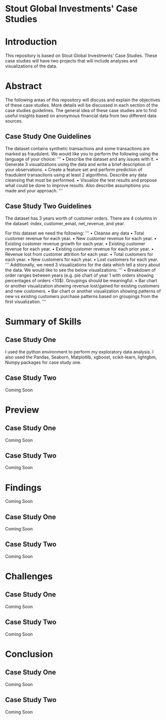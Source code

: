 # Stout Global Investments' Case Studies


# Introduction
This repository is based on Stout Global Investments' Case Studies. These case studies will have two projects that will include analyses and visualizations of the data. 


# Abstract
The following areas of this repository will discuss and explain the objectives of these case studies. More details will be discussed in each section of the case studies guidelines. The general idea of these case studies are to find useful insights based on anonymous financial data from two different data sources.


## Case Study One Guidelines
The dataset contains synthetic transactions and some transactions are marked as fraudulent. We would like you to perform the following using the language of your choice:
'''
    • Describe the dataset and any issues with it.
    • Generate 3 visualizations using the data and write a brief description of your observations.
    • Create a feature set and perform prediction of fraudulent transactions using at least 2 algorithms. Describe any data cleansing that must be performed.
    • Visualize the test results and propose what could be done to improve results. Also describe assumptions you made and your approach.
'''


## Case Study Two Guidelines
The dataset has 3 years worth of customer orders. There are 4 columns in the dataset: index, customer_email, net_revenue, and year.

For this dataset we need the following:
'''
    • Cleanse any data
    • Total customer revenue for each year.
    • New customer revenue for each year.
    • Existing customer revenue growth for each year.
    • Existing customer revenue for each year.
    • Existing customer revenue for each prior year.
    • Revenue lost from customer attrition for each year.
    • Total customers for each year.
    • New customers for each year.
    • Lost customers for each year.
'''
Additionally, we need 3 visualizations for the data which tell a story about the data. We would like to see the below visualizations:
'''
    • Breakdown of order ranges between years (e.g. pie chart of year 1 with orders showing percentages of orders <10$). Groupings should be meaningful.
    • Bar chart or another visualization showing revenue lost/gained for existing customers and new customers.
    • Bar chart or another visualization showing patterns of new vs existing customers purchase patterns based on groupings from the first visualization.
'''


# Summary of Skills

## Case Study One 
I used the python environment to perform my exploratory data analysis. I also used the Pandas, Seaborn, Matplotlib, xgboost, scikit-learn, lightgbm, Numpy packages for case study one.


## Case Study Two 
Coming Soon


# Preview

## Case Study One 
Coming Soon


## Case Study Two 
Coming Soon


# Findings
Coming Soon

## Case Study One
Coming Soon 

## Case Study Two
Coming Soon


# Challenges

## Case Study One
Coming Soon

## Case Study Two
Coming Soon


# Conclusion

## Case Study One
Coming Soon

## Case Study Two
Coming Soon
